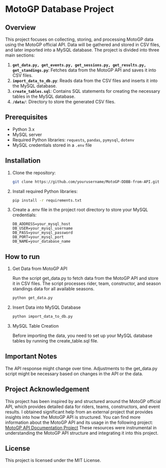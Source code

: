 # MotoGP Database Project

## Overview

This project focuses on collecting, storing, and processing MotoGP data using the MotoGP official API. Data will be gathered and stored in CSV files, and later imported into a MySQL database. The project is divided into three main sections:

1. **`get_data.py, get_events.py, get_sessions.py, get_results.py, get_standings.py`**: Fetches data from the MotoGP API and saves it into CSV files.
2. **`import_data_to_db.py`**: Reads data from the CSV files and inserts it into the MySQL database.
3. **`create_tables.sql`**: Contains SQL statements for creating the necessary tables in the MySQL database.
4. **`/data/`**: Directory to store the generated CSV files.

## Prerequisites

- Python 3.x
- MySQL server
- Required Python libraries: `requests`, `pandas`, `pymysql`, `dotenv`
- MySQL credentials stored in a `.env` file

## Installation

1. Clone the repository:

   ```bash
   git clone https://github.com/yourusername/MotoGP-DDBB-from-API.git
   ```
  
2. Install required Python libraries:

   ```bash
   pip install -r requirements.txt
   ```

3. Create a .env file in the project root directory to store your MySQL credentials:

   ```
   DB_ADDRESS=your_mysql_host
   DB_USER=your_mysql_username
   DB_PASS=your_mysql_password
   DB_PORT=your_mysql_port
   DB_NAME=your_database_name
   ```

## How to run

1. Get Data from MotoGP API

   Run the script get_data.py to fetch data from the MotoGP API and store it in CSV files. The script processes rider, team, constructor, and season standings data for all available seasons.

   ```bash
   python get_data.py
   ```

2. Insert Data into MySQL Database

   ```bash
   python import_data_to_db.py
   ```

4. MySQL Table Creation

   Before importing the data, you need to set up your MySQL database tables by running the create_table.sql file.

## Important Notes

The API response might change over time. Adjustments to the get_data.py script might be necessary based on changes in the API or the data.

## Project Acknowledgement

This project has been inspired by and structured around the MotoGP official API, which provides detailed data for riders, teams, constructors, and event results. I obtained significant help from an external project that provides insights into how the MotoGP API is structured. You can find more information about the MotoGP API and its usage in the following project:
[MotoGP API Documentation Project](https://github.com/micheleberardi/racingmike_motogp_import)
These resources were instrumental in understanding the MotoGP API structure and integrating it into this project.

## License

This project is licensed under the MIT License.

